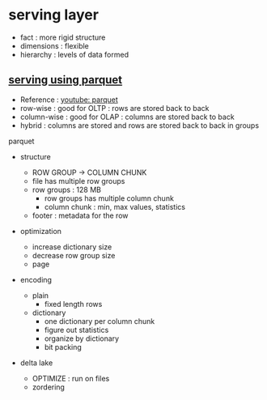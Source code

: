 # serving layer
- fact : more rigid structure
- dimensions : flexible
- hierarchy : levels of data formed


## [serving using parquet](#parquet)
- Reference : [youtube: parquet](https://www.youtube.com/watch?v=1j8SdS7s_NY&list=RDCMUC3q8O3Bh2Le8Rj1-Q-_UUbA&index=8)
- row-wise      : good for OLTP : rows are stored back to back
- column-wise   : good for OLAP : columns are stored back to back
- hybrid        : columns are stored and rows are stored back to back in groups

parquet
- structure
    - ROW GROUP -> COLUMN CHUNK 
    - file has multiple row groups
    - row groups : 128 MB
        - row groups has multiple column chunk
        - column chunk : min, max values, statistics        
    - footer : metadata for the row
- optimization
    - increase dictionary size
    - decrease row group size
    - page  
- encoding 
    - plain
        - fixed length rows
    - dictionary 
        - one dictionary per column chunk
        - figure out statistics
        - organize by dictionary
        - bit packing

- delta lake
    - OPTIMIZE : run on files
    - zordering
